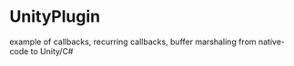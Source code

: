 UnityPlugin
===========

example of callbacks, recurring callbacks, buffer marshaling from native-code to Unity/C#

